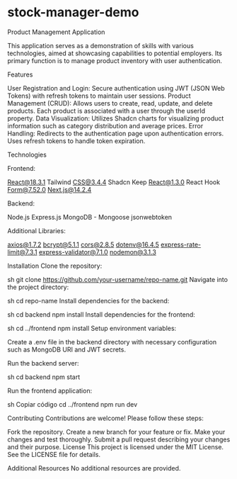 # stock-manager-demo

Product Management Application

This application serves as a demonstration of skills with various technologies, aimed at showcasing capabilities to potential employers. Its primary function is to manage product inventory with user authentication.

Features

User Registration and Login: Secure authentication using JWT (JSON Web Tokens) with refresh tokens to maintain user sessions.
Product Management (CRUD): Allows users to create, read, update, and delete products. Each product is associated with a user through the userId property.
Data Visualization: Utilizes Shadcn charts for visualizing product information such as category distribution and average prices.
Error Handling: Redirects to the authentication page upon authentication errors. Uses refresh tokens to handle token expiration.

Technologies

Frontend:

React@18.3.1
Tailwind CSS@3.4.4
Shadcn
Keep React@1.3.0
React Hook Form@7.52.0
Next.js@14.2.4

Backend:

Node.js
Express.js
MongoDB - Mongoose
jsonwebtoken

Additional Libraries:

axios@1.7.2
bcrypt@5.1.1
cors@2.8.5
dotenv@16.4.5
express-rate-limit@7.3.1
express-validator@7.1.0
nodemon@3.1.3

Installation
Clone the repository:

sh
git clone https://github.com/your-username/repo-name.git
Navigate into the project directory:

sh
cd repo-name
Install dependencies for the backend:

sh
cd backend
npm install
Install dependencies for the frontend:

sh
cd ../frontend
npm install
Setup environment variables:

Create a .env file in the backend directory with necessary configuration such as MongoDB URI and JWT secrets.

Run the backend server:

sh
cd backend
npm start

Run the frontend application:

sh
Copiar código
cd ../frontend
npm run dev

Contributing
Contributions are welcome! Please follow these steps:

Fork the repository.
Create a new branch for your feature or fix.
Make your changes and test thoroughly.
Submit a pull request describing your changes and their purpose.
License
This project is licensed under the MIT License. See the LICENSE file for details.

Additional Resources
No additional resources are provided.
